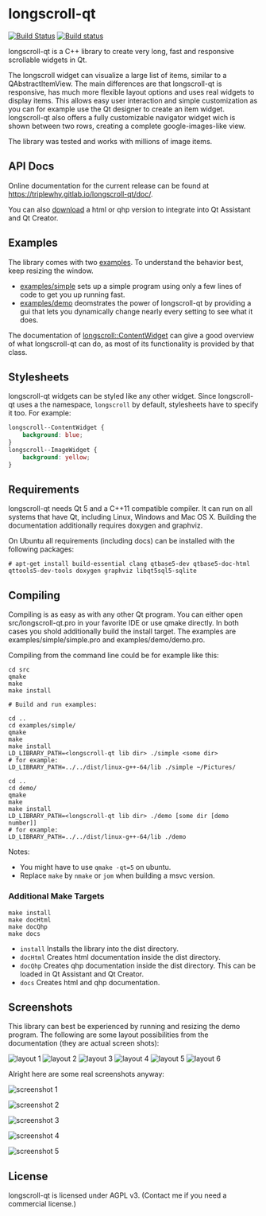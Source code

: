 # longscroll-qt
[![Build Status](https://travis-ci.org/TripleWhy/longscroll-qt.svg?branch=master)](https://travis-ci.org/TripleWhy/longscroll-qt) [![Build status](https://ci.appveyor.com/api/projects/status/wpkj3f4oca4umh4t/branch/master?svg=true)](https://ci.appveyor.com/project/TripleWhy/longscroll-qt/branch/master)

longscroll-qt is a C++ library to create very long, fast and responsive scrollable widgets in Qt.

The longscroll widget can visualize a large list of items, similar to a QAbstractItemView.
The main differences are that longscroll-qt is responsive, has much more flexible layout options and uses real widgets to display items.
This allows easy user interaction and simple customization as you can for example use the Qt designer to create an item widget.
longscroll-qt also offers a fully customizable navigator widget wich is shown between two rows, creating a complete google-images-like view.

The library was tested and works with millions of image items.

## API Docs
Online documentation for the current release can be found at https://triplewhy.gitlab.io/longscroll-qt/doc/.

You can also [download](../../releases) a html or qhp version to integrate into Qt Assistant and Qt Creator.

## Examples
The library comes with two [examples](examples). To understand the behavior best, keep resizing the window.
- [examples/simple](examples/simple) sets up a simple program using only a few lines of code to get you up running fast.
- [examples/demo](examples/demo) deomstrates the power of longscroll-qt by providing a gui that lets you dynamically change nearly every setting to see what it does.

The documentation of [longscroll::ContentWidget](https://triplewhy.gitlab.io/longscroll-qt/doc/classlongscroll_1_1_content_widget.html) can give a good overview of what longscroll-qt can do, as most of its functionality is provided by that class.

## Stylesheets
longscroll-qt widgets can be styled like any other widget. Since longscroll-qt uses a the namespace, `longscroll` by default, stylesheets have to specify it too. For example:
```css
longscroll--ContentWidget {
	background: blue;
}
longscroll--ImageWidget {
	background: yellow;
}
```

## Requirements
longscroll-qt needs Qt 5 and a C++11 compatible compiler. It can run on all systems that have Qt, including Linux, Windows and Mac OS X.
Building the documentation additionally requires doxygen and graphviz.

On Ubuntu all requirements (including docs) can be installed with the following packages:
```
# apt-get install build-essential clang qtbase5-dev qtbase5-doc-html qttools5-dev-tools doxygen graphviz libqt5sql5-sqlite
```

## Compiling
Compiling is as easy as with any other Qt program. You can either open src/longscroll-qt.pro in your favorite IDE or use qmake directly. In both cases you shold additionally build the install target.
The examples are examples/simple/simple.pro and examples/demo/demo.pro.

Compiling from the command line could be for example like this:
```
cd src
qmake
make
make install

# Build and run examples:

cd ..
cd examples/simple/
qmake
make
make install
LD_LIBRARY_PATH=<longscroll-qt lib dir> ./simple <some dir>
# for example:
LD_LIBRARY_PATH=../../dist/linux-g++-64/lib ./simple ~/Pictures/

cd ..
cd demo/
qmake
make
make install
LD_LIBRARY_PATH=<longscroll-qt lib dir> ./demo [some dir [demo number]]
# for example:
LD_LIBRARY_PATH=../../dist/linux-g++-64/lib ./demo
```
Notes:
- You might have to use `qmake -qt=5` on ubuntu.
- Replace `make` by `nmake` or `jom` when building a msvc version.

### Additional Make Targets
```
make install
make docHtml
make docQhp
make docs
```
- `install`  Installs the library into the dist directory.
- `docHtml`  Creates html documentation inside the dist directory.
- `docQhp`   Creates qhp documentation inside the dist directory. This can be loaded in Qt Assistant and Qt Creator.
- `docs`     Creates html and qhp documentation.

## Screenshots
This library can best be experienced by running and resizing the demo program.
The following are some layout possibilities from the documentation (they are actual screen shots):

![layout 1](doxygen/img/layout1.png)
![layout 2](doxygen/img/layout2.png)
![layout 3](doxygen/img/layout3.png)
![layout 4](doxygen/img/layout4.png)
![layout 5](doxygen/img/layout5.png)
![layout 6](doxygen/img/layout6.png)

Alright here are some real screenshots anyway:

![screenshot 1](doxygen/img/screen01.jpg)

![screenshot 2](doxygen/img/screen02.jpg)

![screenshot 3](doxygen/img/screen04.jpg)

![screenshot 4](doxygen/img/screen06.jpg)

![screenshot 5](doxygen/img/screen05.jpg)

## License
longscroll-qt is licensed under AGPL v3. (Contact me if you need a commercial license.)
